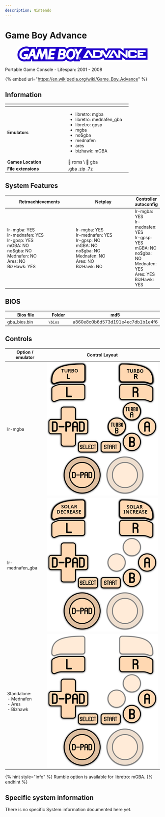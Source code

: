 ```yaml
---
description: Nintendo
---
```


# Game Boy Advance

<div align="left"><figure><img src="https://raw.githubusercontent.com/fabricecaruso/es-theme-carbon/master/art/logos/gba.svg" alt=""><figcaption></figcaption></figure></div>

Portable Game Console - Lifespan: 2001 - 2008

{% embed url="https://en.wikipedia.org/wiki/Game_Boy_Advance" %}

## Information

<table data-header-hidden><thead><tr><th width="184"></th><th></th><th data-hidden></th></tr></thead><tbody><tr><td><strong>Emulators</strong></td><td><ul><li>libretro: mgba</li><li>libretro: mednafen_gba</li><li>libretro: gpsp</li><li>mgba</li><li>no$gba</li><li>mednafen</li><li>ares</li><li>bizhawk: mGBA</li></ul></td><td></td></tr><tr><td><strong>Games Location</strong></td><td><span data-gb-custom-inline data-tag="emoji" data-code="1f4c1">📁</span> roms \ <span data-gb-custom-inline data-tag="emoji" data-code="1f4c2">📂</span> gba</td><td></td></tr><tr><td><strong>File extensions</strong></td><td>.gba .zip .7z</td><td></td></tr></tbody></table>

## System Features

<table><thead><tr><th width="256">Retroachievements</th><th width="243">Netplay</th><th>Controller autoconfig</th></tr></thead><tbody><tr><td>lr-mgba: YES<br>lr-mednafen: YES<br>lr-gpsp: YES<br>mGBA: NO<br>no$gba: NO<br>Mednafen: NO<br>Ares: NO<br>BizHawk: YES</td><td>lr-mgba: YES<br>lr-mednafen: YES<br>lr-gpsp: NO<br>mGBA: NO<br>no$gba: NO<br>Mednafen: NO<br>Ares: NO<br>BizHawk: NO</td><td>lr-mgba: YES<br>lr-mednafen: YES<br>lr-gpsp: YES<br>mGBA: NO<br>no$gba: NO<br>Mednafen: YES<br>Ares: YES<br>BizHawk: YES</td></tr></tbody></table>

## BIOS

<table><thead><tr><th width="187">Bios file</th><th width="108">Folder</th><th>md5</th></tr></thead><tbody><tr><td>gba_bios.bin</td><td><code>\bios</code></td><td>a860e8c0b6d573d191e4ec7db1b1e4f6</td></tr></tbody></table>

## Controls

| Option / emulator                                       | Control Layout                                                                                                                         |
| ------------------------------------------------------- | -------------------------------------------------------------------------------------------------------------------------------------- |
| lr-mgba                                                 | <img src="https://github.com/RetroBat-Official/retrobat-tattoos/blob/main/default/gba_turbo.png?raw=true" alt="" data-size="original"> |
| lr-mednafen\_gba                                        | <img src="https://github.com/RetroBat-Official/retrobat-tattoos/blob/main/default/gba_solar.png?raw=true" alt="" data-size="original"> |
| <p>Standalone:<br>- Mednafen<br>- Ares<br>- Bizhawk</p> | <img src="https://github.com/RetroBat-Official/retrobat-tattoos/blob/main/default/gba.png?raw=true" alt="" data-size="original">       |

{% hint style="info" %}
Rumble option is available for libretro: mGBA.
{% endhint %}

## Specific system information

There is no specific System information documented here yet.
